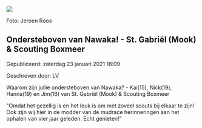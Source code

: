 


![](https://nawaka.scouting.nl/images/articles/20180810JER_1579a.jpg)


 Foto: Jeroen Roos
 

Ondersteboven van Nawaka! - St. Gabriël (Mook) & Scouting Boxmeer
------------------------------------------------------------------





 Gepubliceerd: zaterdag 23 januari 2021 18:09
   

 Geschreven door: LV
   




 Waarom zijn jullie ondersteboven van Nawaka? - Kai(15), Nick(19), Hanna(19) en Jim(16) van St. Gabriël (Mook) & Scouting Boxmeer
 



 "Omdat het gezellig is en het leuk is om met zoveel scouts bij elkaar te zijn! Ook zijn wij hier in de modder van de mudrace herinneringen aan het ophalen van vier jaar geleden. Echt genieten!"
 



  






